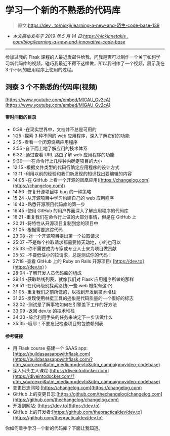 # 学习一个新的不熟悉的代码库

> 原文:[https://dev . to/nickjj/learning-a-new-and-陌生-code-base-139](https://dev.to/nickjj/learning-a-new-and-unfamiliar-code-base-139)

* *本文原帖发布于 2019 年 5 月 14 日:[https://nickjanetakis . com/blog/learning-a-new-and-innovative-code-base](https://nickjanetakis.com/blog/learning-a-new-and-unfamiliar-code-base)*

* * *

参加过我的 Flask 课程的人最近发邮件给我，问我是否可以制作一个关于如何学习新代码库的视频，碰巧我最近不得不这样做，所以我制作了一个视频，展示我在 3 个不同的应用程序上使用的过程。

## [](#gaining-insight-on-3-unfamiliar-code-bases-video)洞察 3 个不熟悉的代码库(视频)

[https://www.youtube.com/embed/MlGAU_Gv2cA](https://www.youtube.com/embed/MlGAU_Gv2cA)

#### [](#timestamped-table-of-contents)带时间戳的目录

*   0:39 -在现实世界中，文档并不总是可用的
*   1:25 -探索 3 种不同的 web 应用程序，深入了解它们的功能
*   2:15 -看看一个闭源烧瓶应用程序
*   3:55 -自下而上地了解应用的技术体系
*   6:32 -通过查看 URL 路由了解 web 应用程序的功能
*   9:30——在命令行上几秒钟内确定项目的大小
*   12:15 -根据文件类型的代码行确定应用程序的设计方式
*   13:11 -利用以前的经验和我们新发现的知识找出要编辑的内容
*   14:05 -在 GitHub 上看一个开源的凤凰应用([https://changelog.com](https://changelog.com))
*   14:50 -修复开源项目中 bug 的一种策略
*   15:24 -从开源项目中学习构建自己的 web 应用程序
*   16:40 -熟悉开源项目代码库的第一步
*   16:45 -使用 GitHub 的用户界面深入了解应用程序的代码库
*   18:21 -重复我们在命令行上做的大部分事情，但是在 GitHub 上
*   20:21 -将特性从开源项目复制到您的项目中
*   21:05 -根据需要追踪代码
*   23:08 -对一个开源项目提出第一个拉取请求
*   25:07 -不是每个拉取请求都需要惊天动地，小的也可以
*   25:33 -你不需要成为专家或专业人士来为项目做贡献
*   25:52 -不要低估小的拉请求，总是测试你的代码！
*   27:18 -查看 GitHub 上的 Ruby on Rails 开源项目( [https://dev.to](https://dev.to) )
*   28:04 -了解开发人员代码库的组成
*   29:14 -获取路线列表，就像我们对 Flask 应用程序所做的那样
*   29:51 -在代码级别探索路线(一些 web 框架有这个)
*   31:05 -重复我们之前所做的，以找到开发到技术堆栈
*   31:25 -发现使用林挺工具的迹象是代码质量的一个很好的标志
*   32:02 -测试是了解事物如何在引擎盖下工作的好方法
*   33:09 -返回 dev.to 的技术堆栈
*   34:33 -综合利用手头的任务来决定下一步该做什么
*   35:35 -哦耶！不要忘记检查项目的包依赖列表

#### [](#reference-links)参考链接

*   用 Flask course 搭建一个 SAAS app:[https://buildasaasappwithflask.com](https://buildasaasappwithflask.com/?utm_source=nj&utm_medium=devto&utm_campaign=video-codebase)
*   深入码头工人课程:[https://diveintodocker.com](https://diveintodocker.com/?utm_source=nj&utm_medium=devto&utm_campaign=video-codebase)
*   变更日志网站:[https://changelog.com](https://changelog.com)
*   GitHub 上的变更日志:[https://github.com/thechangelog/changelog.com](https://github.com/thechangelog/changelog.com)
*   开发到网站: [https://dev.to](https://dev.to)
*   GitHub 上的开发者:[https://github.com/thepracticaldev/dev.to](https://github.com/thepracticaldev/dev.to)

你如何着手学习一个新的代码库？下面让我知道。